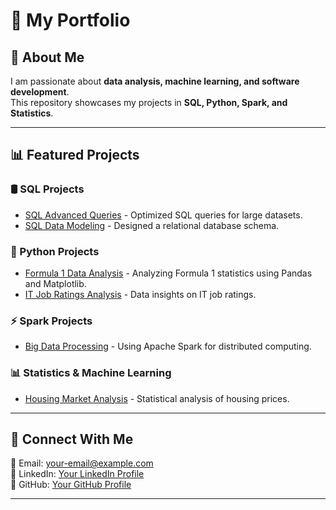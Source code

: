 # 📌 My Portfolio

## 👋 About Me
I am passionate about **data analysis, machine learning, and software development**.  
This repository showcases my projects in **SQL, Python, Spark, and Statistics**.

---

## 📊 Featured Projects

### 🛢 SQL Projects
- [SQL Advanced Queries](https://github.com/anastasiachapel/SQL-Advanced-Queries) - Optimized SQL queries for large datasets.
- [SQL Data Modeling](https://github.com/anastasiachapel/SQL-Data-Modeling) - Designed a relational database schema.

### 🐍 Python Projects
- [Formula 1 Data Analysis](https://github.com/anastasiachapel/Python-Formula1-Analysis) - Analyzing Formula 1 statistics using Pandas and Matplotlib.
- [IT Job Ratings Analysis](https://github.com/anastasiachapel/IT-Job-Ratings-Analysis) - Data insights on IT job ratings.

### ⚡ Spark Projects
- [Big Data Processing](https://github.com/anastasiachapel/Spark-Project-Name) - Using Apache Spark for distributed computing.

### 📊 Statistics & Machine Learning
- [Housing Market Analysis](https://github.com/anastasiachapel/Housing-Market-Analysis) - Statistical analysis of housing prices.

---

## 🔗 Connect With Me
📧 Email: [your-email@example.com](mailto:anastasia.chapel@student.ie.edu)  
💼 LinkedIn: [Your LinkedIn Profile](www.linkedin.com/in/anastasiachapel)  
🚀 GitHub: [Your GitHub Profile](https://github.com/anastasiachapel)

---
